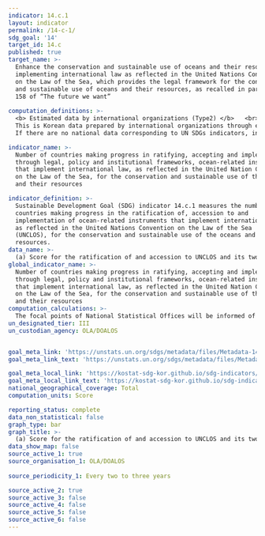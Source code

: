```yaml
---
indicator: 14.c.1
layout: indicator
permalink: /14-c-1/
sdg_goal: '14'
target_id: 14.c
published: true
target_name: >-
  Enhance the conservation and sustainable use of oceans and their resources by
  implementing international law as reflected in the United Nations Convention
  on the Law of the Sea, which provides the legal framework for the conservation
  and sustainable use of oceans and their resources, as recalled in paragraph
  158 of “The future we want”
  
computation_definitions: >-
  <b> Estimated data by international organizations (Type2) </b>   <br>
  This is Korean data prepared by international organizations through estimation and modeling. <br>
  If there are no national data corresponding to UN SDGs indicators, international data are available for monitoring.

indicator_name: >-
  Number of countries making progress in ratifying, accepting and implementing
  through legal, policy and institutional frameworks, ocean-related instruments
  that implement international law, as reflected in the United Nation Convention
  on the Law of the Sea, for the conservation and sustainable use of the oceans
  and their resources

indicator_definition: >-
  Sustainable Development Goal (SDG) indicator 14.c.1 measures the number of
  countries making progress in the ratification of, accession to and
  implementation of ocean-related instruments that implement international law,
  as reflected in the United Nations Convention on the Law of the Sea
  (UNCLOS), for the conservation and sustainable use of the oceans and their
  resources.
data_name: >-
  (a) Score for the ratification of and accession to UNCLOS and its two implementing agreements, (b) Score for the implementation of UNCLOS and its two implementing agreements 
global_indicator_name: >-
  Number of countries making progress in ratifying, accepting and implementing
  through legal, policy and institutional frameworks, ocean-related instruments
  that implement international law, as reflected in the United Nation Convention
  on the Law of the Sea, for the conservation and sustainable use of the oceans
  and their resources
computation_calculations: >-
  The focal points of National Statistical Offices will be informed of the distribution of the questionnaire
un_designated_tier: III
un_custodian_agency: OLA/DOALOS


goal_meta_link: 'https://unstats.un.org/sdgs/metadata/files/Metadata-14-c-01.pdf'
goal_meta_link_text: 'https://unstats.un.org/sdgs/metadata/files/Metadata-14-c-01.pdf'

goal_meta_local_link: 'https://kostat-sdg-kor.github.io/sdg-indicators/public/data/Metadata-14-c-01_ENG.pdf'
goal_meta_local_link_text: 'https://kostat-sdg-kor.github.io/sdg-indicators/public/data/Metadata-14-c-01_ENG.pdf'
national_geographical_coverage: Total
computation_units: Score

reporting_status: complete
data_non_statistical: false
graph_type: bar
graph_title: >-
  (a) Score for the ratification of and accession to UNCLOS and its two implementing agreements, (b) Score for the implementation of UNCLOS and its two implementing agreements
data_show_map: false
source_active_1: true
source_organisation_1: OLA/DOALOS
  
source_periodicity_1: Every two to three years

source_active_2: true
source_active_3: false
source_active_4: false
source_active_5: false
source_active_6: false
---
```

